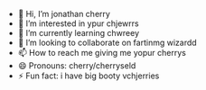 - 👋 Hi, I’m jonathan cherry
- 👀 I’m interested in ypur chjewrrs
- 🌱 I’m currently learning chwreey
- 💞️ I’m looking to collaborate on fartinmg wizardd
- 📫 How to reach me giving me yopur cherrys
- 😄 Pronouns: cherry/cherryseld
- ⚡ Fun fact: i have big booty vchjerries 

<!---
N0ahR/N0ahR is a ✨ special ✨ repository because its `README.md` (this file) appears on your GitHub profile.
You can click the Preview link to take a look at your changes.
--->
